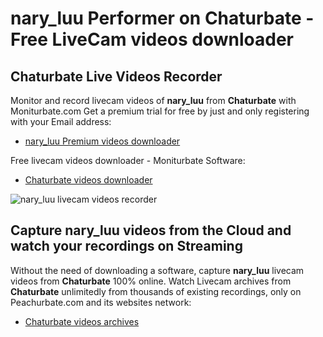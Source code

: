 # nary_luu Performer on Chaturbate - Free LiveCam videos downloader

## Chaturbate Live Videos Recorder

Monitor and record livecam videos of **nary_luu** from **Chaturbate** with Moniturbate.com
Get a premium trial for free by just and only registering with your Email address:
* [nary_luu Premium videos downloader](https://moniturbate.com/request-demo-licence-key.html)

Free livecam videos downloader - Moniturbate Software:
* [Chaturbate videos downloader](https://moniturbate.com/moniturbate-download-software.html)

![nary_luu livecam videos recorder](https://peachurnet.com/templates/moniturbate-software.png)


## Capture nary_luu videos from the Cloud and watch your recordings on Streaming

Without the need of downloading a software, capture **nary_luu** livecam videos from **Chaturbate** 100% online.
Watch Livecam archives from **Chaturbate** unlimitedly from thousands of existing recordings, only on Peachurbate.com and its websites network:
* [Chaturbate videos archives](https://peachurnet.com/)